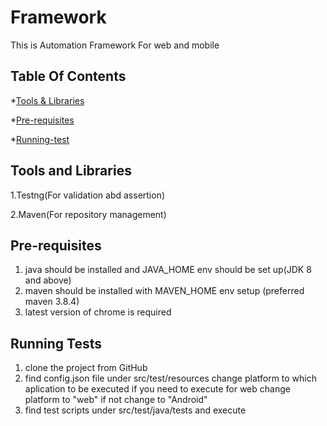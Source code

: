 # **Framework**

This is Automation Framework For web and mobile

## **Table Of Contents**

*[Tools & Libraries](#tools-and-libraries)

*[Pre-requisites](#pre-requisites)

*[Running-test](#running-scripts)
## Tools and Libraries <div id = "tools-and-libraries"/>

1.Testng(For validation abd assertion)

2.Maven(For repository management)

## Pre-requisites <div id = "pre-requisites"/>

1. java should be installed and JAVA_HOME env should be set up(JDK 8 and above)
2. maven should be installed with MAVEN_HOME env setup (preferred maven 3.8.4)
3. latest version of chrome is required

## Running Tests <div id = "running-scripts"/>

1. clone the project from GitHub
2. find config.json file under src/test/resources change platform to which aplication to be executed if you need to execute for web change platform to "web" if not change to "Android"
3. find test scripts under src/test/java/tests and execute
